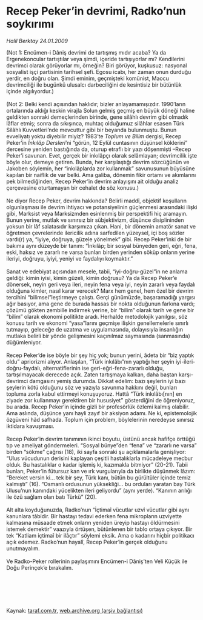 # Recep Peker’in devrimi, Radko’nun soykırımı

*Halil Berktay 24.01.2009*

<div class="taraf_structure_2col_1zq">
<div class="margen_n">



 <p>(Not 1: Encümen-i Dâniş devrimi de tartışmış mıdır acaba? Ya da Ergenekoncular tartıştılar veya şimdi, içeride tartışıyorlar mı? Kendilerini devrimci olarak görüyorlar mı, örneğin? Biri görüyor, kuşkusuz: nasyonal sosyalist işçi partisinin tarihsel şefi. Egosu icabı, her zaman onun durduğu yerdir, en doğru olan. Şimdi eminim, geçmişteki komünist, Maocu devrimciliği ile bugünkü ulusalcı darbeciliğini de kesintisiz bir bütünlük içinde algılıyordur.) <br/><br/>(Not 2: Belki kendi açısından haklıdır; bizler anlayamamışızdır. 1990’ların ortalarında aldığı keskin virajla Solun gelmiş geçmiş en büyük döneği haline geldikten sonraki demeçlerinden birinde, gene silâhlı devrim gibi olmadık lâflar etmiş; sonra da sıkışınca, muhtaç olduğumuz silâhlar esasen Türk Silâhlı Kuvvetleri’nde mevcuttur gibi bir beyanda bulunmuştu. Bunun evveliyatı yoktu diyebilir miyiz? 1983’te <i>Toplum ve Bilim</i> dergisi, Recep Peker’in <i>İnkılâp Dersleri</i>’ni “görün, 12 Eylül cuntasının düşünsel köklerini” dercesine yeniden bastığında da, oturup etraflı bir yazı döşenmişti –Recep Peker’i savunan. Evet, gerçek bir inkılâpçı olarak selâmlayan; devrimcilik işte böyle olur, demeye getiren. Bunda, her karşılaştığı devrim sözcüğünün ve Jakoben söylemin, her “inkılâplarda zor kullanmak” savunusunun büyüsüne kapılan bir naiflik de var belki. Ama galiba, dönemin fikir ortamı ve akımlarını pek bilmediğinden, Recep Peker’in devrim anlayışını ait olduğu analiz çerçevesine oturtamayan bir cehalet de söz konusu.) <br/><br/>Ne diyor Recep Peker, devrim hakkında? Belirli maddî, objektif koşulların olgunlaşması ile devrim ihtiyacı ve potansiyelinin güçlenmesi arasındaki ilişki gibi, Marksist veya Marksizmden esinlenmiş bir perspektifi hiç aramayın. Bunun yerine, mutlak ve sınırsız bir sübjektivizm, düşünce disiplininden yoksun bir lâf salatasıdır karşımıza çıkan. Hani, bir dönemin amatör sanat ve öğretmen çevrelerinde ilericilik adına sarfedilen yüzeysel, içi boş sözler vardı(r) ya, “iyiye, doğruya, güzele yönelmek” gibi. Recep Peker’inki de bir bakıma aynı düzeyde bir tanım: “İnkılâp; bir sosyal bünyeden geri, eğri, fena, eski, haksız ve zararlı ne varsa bunları birden yerinden söküp onların yerine ileriyi, doğruyu, iyiyi, yeniyi ve faydalıyı koymaktır.” <br/><br/>Sanat ve edebiyat açısından mesele, tabii, “iyi-doğru-güzel”in ne anlama geldiği: kimin iyisi, kimin güzeli, kimin doğrusu? Ya da Recep Peker’e dönersek, neyin geri veya ileri, neyin fena veya iyi, neyin zararlı veya faydalı olduğuna kimler, nasıl karar verecek? Marx hem genel, hem özel bir devrim tercihini “bilimsel”leştirmeye çalıştı. Gerçi günümüzde, başaramadığı yargısı ağır basıyor, ama gene de burada hassas bir nokta olduğunun farkına vardı; çözümü gökten zembille indirmek yerine, bir “bilim” olarak tarih ve gene bir “bilim” olarak ekonomi politikte aradı. Herhalde metodolojik yanılgısı, söz konusu tarih ve ekonomi “yasa”larını geçmişe ilişkin genellemelerle sınırlı tutmayıp, geleceğe de uzatma ve uygulamasında, dolayısıyla insanlığın mutlaka belirli bir yönde gelişmesini kaçınılmaz saymasında (sanmasında) düğümleniyor. <br/><br/>Recep Peker’de ise böyle bir şey hiç yok; bunun yerini, âdeta bir “biz yaptık oldu” apriorizmi alıyor. Anlaşılan, “Türk inkılâbı”nın yaptığı her şeyin iyi-ileri-doğru-faydalı, alternatiflerinin ise geri-eğri-fena-zararlı olduğu, tartışılmayacak derecede açık. Zaten tartışmaya kalkan, daha baştan karşı-devrimci damgasını yemiş durumda. Dikkat edelim: bazı şeylerin iyi bazı şeylerin kötü olduğunu söz ve yazıyla savunma hakkını değil, bunları topluma zorla kabul ettirmeyi konuşuyoruz. Hattâ “Türk inkılâbı[nın] en ziyade zor kullanmayı gerektiren bir hususiyet” gösterdiğini de öğreniyoruz, bu arada. Recep Peker’in içinde gizli bir profesörlük özlemi kalmış olabilir. Ama aslında, düşünce yanı hayli zayıf bir aksiyon adamı. Ne ki, epistemolojik özgüveni hâd safhada. Toplum için problem, böylelerinin neredeyse sınırsız iktidara kavuşması. <br/><br/>Recep Peker’in devrim tanımının ikinci boyutu, üstünü ancak hafifçe örttüğü tıp ve ameliyat göndermeleri. “Sosyal bünye”den “fena” ve “zararlı ne varsa” birden “sökme” çağrısı (18), iki sayfa sonraki şu açıklamalarla genişliyor: “Ulus vücudunun derisini kaplayan çeşitli hastalıklarla mücadeleye mecbur olduk. Bu hastalıklar o kadar işlemiş ki, kazımakla bitmiyor” (20-21). Tabii bunları, Peker’in fütursuz kan ve ırk vurgularıyla da birlikte düşünmek lâzım: “Bereket versin ki... tek bir şey, Türk kanı, bütün bu gürültüler içinde temiz kalmıştı” (16). “Osmanlı ordusunun yüksekliği... bu orduları yaratan bay Türk Ulusu’nun kanındaki yücelikten ileri geliyordu” (aynı yerde). “Kanının arılığı ile özü sağlam olan batı Türkü” (20). <br/><br/>Alt alta koyduğunuzda, Radko’nun “İçtimaî vücutlar uzvî vücutlar gibi aynı kanunlara tâbidir. Bir hastayı tedavi ederken fena mikropların uzviyette kalmasına müsaade etmek onların yeniden üreyip hastayı öldürmesini istemek demektir” vaazıyla örtüşen, bütünlenen bir tablo ortaya çıkıyor. Bir tek “Katliam içtimaî bir ilâçtır” söylemi eksik. Ama o kadarını hiçbir politikacı açık edemez. Radko’nun hayalî, Recep Peker’in gerçek olduğunu unutmayalım. <br/><br/>Ve Radko-Peker rollerinin paylaşımını Encümen-i Dâniş’ten Veli Küçük ile Doğu Perinçek’e bırakalım.</p>
<br/>
<br/>
<br/>



<br/>


<div id="taraf_not">
</div>

</div>


</div>

Kaynak: [taraf.com.tr](http://taraf.com.tr:80/makale/3693.htm), [web.archive.org (arşiv bağlantısı)](http://web.archive.org/web/20091122183636/http://taraf.com.tr:80/makale/3693.htm)
